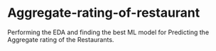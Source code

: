 # Aggregate-rating-of-restaurant
Performing the EDA and finding the best ML model for Predicting the Aggregate rating of the Restaurants.

